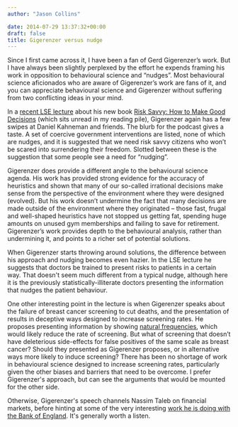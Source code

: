 ```yaml
---
author: "Jason Collins"

date: 2014-07-29 13:37:32+00:00
draft: false
title: Gigerenzer versus nudge
---
```


Since I first came across it, I have been a fan of Gerd Gigerenzer’s work. But I have always been slightly perplexed by the effort he expends framing his work in opposition to behavioural science and “nudges”. Most behavioural science aficionados who are aware of Gigerenzer’s work are fans of it, and you can appreciate behavioural science and Gigerenzer without suffering from two conflicting ideas in your mind.

In a [recent LSE lecture](http://www.lse.ac.uk/publicEvents/events/2014/05/20140521t1830vOT.aspx) about his new book [Risk Savvy: How to Make Good Decisions](https://www.jasoncollins.blog/nudging-citizens-to-be-risk-savvy/) (which sits unread in my reading pile), Gigerenzer again has a few swipes at Daniel Kahneman and friends. The blurb for the podcast gives a taste. A set of coercive government interventions are listed, none of which are nudges, and it is suggested that we need risk savvy citizens who won’t be scared into surrendering their freedom. Slotted between these is the suggestion that some people see a need for “nudging”.

Gigerenzer does provide a different angle to the behavioural science agenda. His work has provided strong evidence for the accuracy of heuristics and shown that many of our so-called irrational decisions make sense from the perspective of the environment where they were designed (evolved). But his work doesn’t undermine the fact that many decisions are made outside of the environment where they originated – those fast, frugal and well-shaped heuristics have not stopped us getting fat, spending huge amounts on unused gym memberships and failing to save for retirement. Gigerenzer’s work provides depth to the behavioural analysis, rather than undermining it, and points to a richer set of potential solutions.

When Gigerenzer starts throwing around solutions, the difference between his approach and nudging becomes even hazier. In the LSE lecture he suggests that doctors be trained to present risks to patients in a certain way. That doesn't seem much different from a typical nudge, although here it is the previously statistically-illiterate doctors presenting the information that nudges the patient behaviour.

One other interesting point in the lecture is when Gigerenzer speaks about the failure of breast cancer screening to cut deaths, and the presentation of results in deceptive ways designed to increase screening rates. He proposes presenting information by showing [natural frequencies](http://www.bmj.com/content/343/bmj.d6386), which would likely reduce the rate of screening. But what of screening that doesn’t have deleterious side-effects for false positives of the same scale as breast cancer? Should they presented as Gigerenzer proposes, or in alternative ways more likely to induce screening? There has been no shortage of work in behavioural science designed to increase screening rates, particularly given the other biases and barriers that need to be overcome. I prefer Gigerenzer's approach, but can see the arguments that would be mounted for the other side.

Otherwise, Gigerenzer's speech channels Nassim Taleb on financial markets, before hinting at some of the very interesting [work he is doing with the Bank of England](http://www.bankofengland.co.uk/research/Documents/fspapers/fs_paper28.pdf). It's generally worth a listen.
